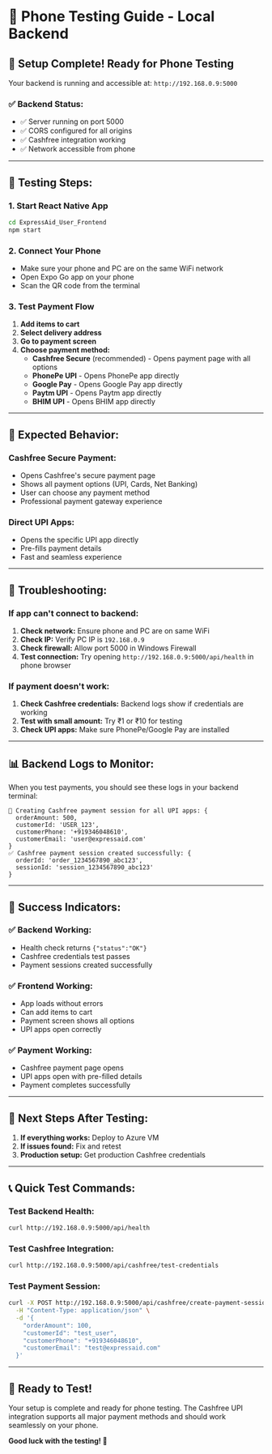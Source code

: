 # 📱 Phone Testing Guide - Local Backend

## 🎯 **Setup Complete! Ready for Phone Testing**

Your backend is running and accessible at: `http://192.168.0.9:5000`

### ✅ **Backend Status:**
- ✅ Server running on port 5000
- ✅ CORS configured for all origins
- ✅ Cashfree integration working
- ✅ Network accessible from phone

---

## 🚀 **Testing Steps:**

### **1. Start React Native App**
```bash
cd ExpressAid_User_Frontend
npm start
```

### **2. Connect Your Phone**
- Make sure your phone and PC are on the same WiFi network
- Open Expo Go app on your phone
- Scan the QR code from the terminal

### **3. Test Payment Flow**
1. **Add items to cart**
2. **Select delivery address**
3. **Go to payment screen**
4. **Choose payment method:**
   - **Cashfree Secure** (recommended) - Opens payment page with all options
   - **PhonePe UPI** - Opens PhonePe app directly
   - **Google Pay** - Opens Google Pay app directly
   - **Paytm UPI** - Opens Paytm app directly
   - **BHIM UPI** - Opens BHIM app directly

---

## 🎯 **Expected Behavior:**

### **Cashfree Secure Payment:**
- Opens Cashfree's secure payment page
- Shows all payment options (UPI, Cards, Net Banking)
- User can choose any payment method
- Professional payment gateway experience

### **Direct UPI Apps:**
- Opens the specific UPI app directly
- Pre-fills payment details
- Fast and seamless experience

---

## 🔧 **Troubleshooting:**

### **If app can't connect to backend:**
1. **Check network:** Ensure phone and PC are on same WiFi
2. **Check IP:** Verify PC IP is `192.168.0.9`
3. **Check firewall:** Allow port 5000 in Windows Firewall
4. **Test connection:** Try opening `http://192.168.0.9:5000/api/health` in phone browser

### **If payment doesn't work:**
1. **Check Cashfree credentials:** Backend logs show if credentials are working
2. **Test with small amount:** Try ₹1 or ₹10 for testing
3. **Check UPI apps:** Make sure PhonePe/Google Pay are installed

---

## 📊 **Backend Logs to Monitor:**

When you test payments, you should see these logs in your backend terminal:

```
🎯 Creating Cashfree payment session for all UPI apps: {
  orderAmount: 500,
  customerId: 'USER_123',
  customerPhone: '+919346048610',
  customerEmail: 'user@expressaid.com'
}
✅ Cashfree payment session created successfully: {
  orderId: 'order_1234567890_abc123',
  sessionId: 'session_1234567890_abc123'
}
```

---

## 🎉 **Success Indicators:**

### **✅ Backend Working:**
- Health check returns `{"status":"OK"}`
- Cashfree credentials test passes
- Payment sessions created successfully

### **✅ Frontend Working:**
- App loads without errors
- Can add items to cart
- Payment screen shows all options
- UPI apps open correctly

### **✅ Payment Working:**
- Cashfree payment page opens
- UPI apps open with pre-filled details
- Payment completes successfully

---

## 🚀 **Next Steps After Testing:**

1. **If everything works:** Deploy to Azure VM
2. **If issues found:** Fix and retest
3. **Production setup:** Get production Cashfree credentials

---

## 📞 **Quick Test Commands:**

### **Test Backend Health:**
```bash
curl http://192.168.0.9:5000/api/health
```

### **Test Cashfree Integration:**
```bash
curl http://192.168.0.9:5000/api/cashfree/test-credentials
```

### **Test Payment Session:**
```bash
curl -X POST http://192.168.0.9:5000/api/cashfree/create-payment-session \
  -H "Content-Type: application/json" \
  -d '{
    "orderAmount": 100,
    "customerId": "test_user",
    "customerPhone": "+919346048610",
    "customerEmail": "test@expressaid.com"
  }'
```

---

## 🎯 **Ready to Test!**

Your setup is complete and ready for phone testing. The Cashfree UPI integration supports all major payment methods and should work seamlessly on your phone.

**Good luck with the testing! 🚀** 